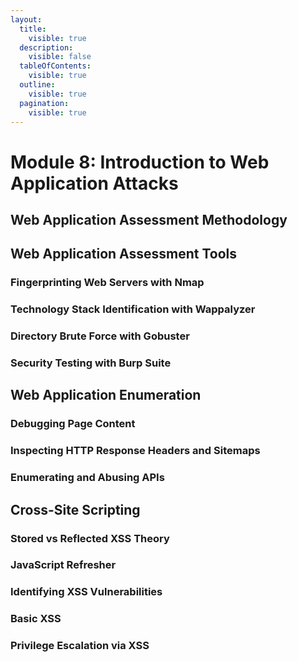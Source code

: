 ```yaml
---
layout:
  title:
    visible: true
  description:
    visible: false
  tableOfContents:
    visible: true
  outline:
    visible: true
  pagination:
    visible: true
---
```


# Module 8: Introduction to Web Application Attacks

## Web Application Assessment Methodology

## Web Application Assessment Tools

### Fingerprinting Web Servers with Nmap

### Technology Stack Identification with Wappalyzer

### Directory Brute Force with Gobuster

### Security Testing with Burp Suite

## Web Application Enumeration

### Debugging Page Content

### Inspecting HTTP Response Headers and Sitemaps

### Enumerating and Abusing APIs

## Cross-Site Scripting

### Stored vs Reflected XSS Theory

### JavaScript Refresher

### Identifying XSS Vulnerabilities

### Basic XSS

### Privilege Escalation via XSS
